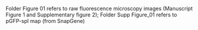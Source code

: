Folder Figure 01 refers to raw fluorescence microscopy images (Manuscript Figure 1 and Supplementary figure 2);
Folder Supp Figure_01 refers to pGFP-spl map (from SnapGene)
